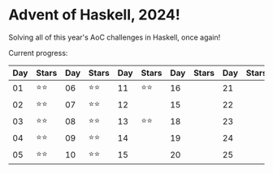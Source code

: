 # Advent of Haskell, 2024!

Solving all of this year's AoC challenges in Haskell, once again!

Current progress:

|Day|Stars|Day|Stars|Day|Stars|Day|Stars|Day|Stars|
|---|---|---|---|---|---|---|---|---|---|
|01|⭐️⭐️|06|⭐️⭐️|11|⭐️⭐️|16||21||
|02|⭐️⭐️|07|⭐️⭐️|12||15||22||
|03|⭐️⭐️|08|⭐️⭐️|13|⭐️⭐️|18||23||
|04|⭐️⭐️|09|⭐️⭐️|14||19||24||
|05|⭐️⭐️|10|⭐️⭐️|15||20||25||

